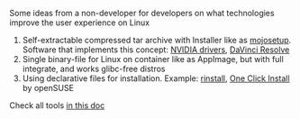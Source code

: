 Some ideas from a non-developer for developers on what technologies improve the user experience on Linux

1. Self-extractable compressed tar archive with Installer like as [mojosetup](https://github.com/icculus/mojosetup). Software that implements this concept: [NVIDIA drivers](https://www.nvidia.com/Download/driverResults.aspx/193095/en-us/), [DaVinci Resolve](https://www.blackmagicdesign.com/products/davinciresolve)
2. Single binary-file for Linux on container like as AppImage, but with full integrate, and works glibc-free distros
3. Using declarative files for installation. Example: [rinstall](https://github.com/danyspin97/rinstall), [One Click Install](https://en.opensuse.org/openSUSE:One_Click_Install) by openSUSE

Check all tools [in this doc](/List-of-some-interesting-software.md)

